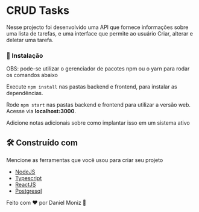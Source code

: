 # CRUD Tasks

Nesse projecto foi desenvolvido uma API que fornece informações sobre uma lista de tarefas, e uma interface que permite ao usuário Criar, alterar e deletar uma tarefa.


### 🔧 Instalação

OBS: pode-se utilizar o gerenciador de pacotes npm ou o yarn para rodar os comandos abaixo

Execute ```npm install``` nas pastas backend e frontend, para instalar as dependências.

Rode ```npm start``` nas pastas backend e frontend para utilizar a versão web. Acesse via **localhost:3000**.


Adicione notas adicionais sobre como implantar isso em um sistema ativo

## 🛠️ Construído com

Mencione as ferramentas que você usou para criar seu projeto

* [NodeJS](https://nodejs.org/en/)
* [Typescript](https://www.typescriptlang.org/)
* [ReactJS](https://reactjs.org/)
* [Postgresql](https://www.postgresql.org/)


Feito com ❤️ por Daniel Moniz 🚀
